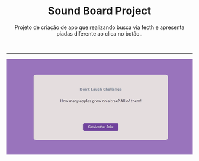 <h1 align="center"> Sound Board Project </h1>

<p align="center"> Projeto de criação de app que realizando busca via fecth e apresenta piadas diferente ao clica no botão..</p>

</br> <hr>

<p align = "center"><img src= "./.github/Dad_Jokes.gif"></p>
